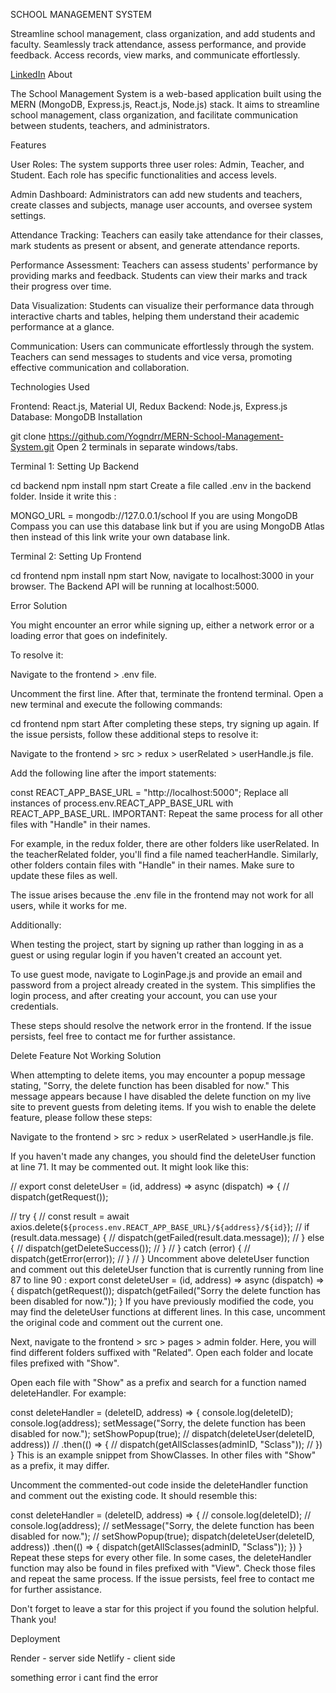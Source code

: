 SCHOOL MANAGEMENT SYSTEM

Streamline school management, class organization, and add students and faculty.
Seamlessly track attendance, assess performance, and provide feedback.
Access records, view marks, and communicate effortlessly.


[LinkedIn](https://www.linkedin.com/in/Saykot-biswas-shawon)
About

The School Management System is a web-based application built using the MERN (MongoDB, Express.js, React.js, Node.js) stack. It aims to streamline school management, class organization, and facilitate communication between students, teachers, and administrators.

Features

User Roles: The system supports three user roles: Admin, Teacher, and Student. Each role has specific functionalities and access levels.

Admin Dashboard: Administrators can add new students and teachers, create classes and subjects, manage user accounts, and oversee system settings.

Attendance Tracking: Teachers can easily take attendance for their classes, mark students as present or absent, and generate attendance reports.

Performance Assessment: Teachers can assess students' performance by providing marks and feedback. Students can view their marks and track their progress over time.

Data Visualization: Students can visualize their performance data through interactive charts and tables, helping them understand their academic performance at a glance.

Communication: Users can communicate effortlessly through the system. Teachers can send messages to students and vice versa, promoting effective communication and collaboration.

Technologies Used

Frontend: React.js, Material UI, Redux
Backend: Node.js, Express.js
Database: MongoDB
Installation

git clone https://github.com/Yogndrr/MERN-School-Management-System.git
Open 2 terminals in separate windows/tabs.

Terminal 1: Setting Up Backend

cd backend
npm install
npm start
Create a file called .env in the backend folder. Inside it write this :

MONGO_URL = mongodb://127.0.0.1/school
If you are using MongoDB Compass you can use this database link but if you are using MongoDB Atlas then instead of this link write your own database link.

Terminal 2: Setting Up Frontend

cd frontend
npm install
npm start
Now, navigate to localhost:3000 in your browser. The Backend API will be running at localhost:5000.

Error Solution

You might encounter an error while signing up, either a network error or a loading error that goes on indefinitely.

To resolve it:

Navigate to the frontend > .env file.

Uncomment the first line. After that, terminate the frontend terminal. Open a new terminal and execute the following commands:

cd frontend
npm start
After completing these steps, try signing up again. If the issue persists, follow these additional steps to resolve it:

Navigate to the frontend > src > redux > userRelated > userHandle.js file.

Add the following line after the import statements:

const REACT_APP_BASE_URL = "http://localhost:5000";
Replace all instances of process.env.REACT_APP_BASE_URL with REACT_APP_BASE_URL.
IMPORTANT: Repeat the same process for all other files with "Handle" in their names.

For example, in the redux folder, there are other folders like userRelated. In the teacherRelated folder, you'll find a file named teacherHandle. Similarly, other folders contain files with "Handle" in their names. Make sure to update these files as well.

The issue arises because the .env file in the frontend may not work for all users, while it works for me.

Additionally:

When testing the project, start by signing up rather than logging in as a guest or using regular login if you haven't created an account yet.

To use guest mode, navigate to LoginPage.js and provide an email and password from a project already created in the system. This simplifies the login process, and after creating your account, you can use your credentials.

These steps should resolve the network error in the frontend. If the issue persists, feel free to contact me for further assistance.

Delete Feature Not Working Solution

When attempting to delete items, you may encounter a popup message stating, "Sorry, the delete function has been disabled for now." This message appears because I have disabled the delete function on my live site to prevent guests from deleting items. If you wish to enable the delete feature, please follow these steps:

Navigate to the frontend > src > redux > userRelated > userHandle.js file.

If you haven't made any changes, you should find the deleteUser function at line 71. It may be commented out. It might look like this:

// export const deleteUser = (id, address) => async (dispatch) => {
//     dispatch(getRequest());

//     try {
//         const result = await axios.delete(`${process.env.REACT_APP_BASE_URL}/${address}/${id}`);
//         if (result.data.message) {
//             dispatch(getFailed(result.data.message));
//         } else {
//             dispatch(getDeleteSuccess());
//         }
//     } catch (error) {
//         dispatch(getError(error));
//     }
// }
Uncomment above deleteUser function and comment out this deleteUser function that is currently running from line 87 to line 90 :
export const deleteUser = (id, address) => async (dispatch) => {
    dispatch(getRequest());
    dispatch(getFailed("Sorry the delete function has been disabled for now."));
}
If you have previously modified the code, you may find the deleteUser functions at different lines. In this case, uncomment the original code and comment out the current one.

Next, navigate to the frontend > src > pages > admin folder. Here, you will find different folders suffixed with "Related". Open each folder and locate files prefixed with "Show".

Open each file with "Show" as a prefix and search for a function named deleteHandler. For example:

const deleteHandler = (deleteID, address) => {
  console.log(deleteID);
  console.log(address);
  setMessage("Sorry, the delete function has been disabled for now.");
  setShowPopup(true);
  // dispatch(deleteUser(deleteID, address))
  //   .then(() => {
  //     dispatch(getAllSclasses(adminID, "Sclass"));
  //   })
}
This is an example snippet from ShowClasses. In other files with "Show" as a prefix, it may differ.

Uncomment the commented-out code inside the deleteHandler function and comment out the existing code. It should resemble this:

const deleteHandler = (deleteID, address) => {
  // console.log(deleteID);
  // console.log(address);
  // setMessage("Sorry, the delete function has been disabled for now.");
  // setShowPopup(true);
  dispatch(deleteUser(deleteID, address))
    .then(() => {
      dispatch(getAllSclasses(adminID, "Sclass"));
    })
}
Repeat these steps for every other file. In some cases, the deleteHandler function may also be found in files prefixed with "View". Check those files and repeat the same process.
If the issue persists, feel free to contact me for further assistance.

Don't forget to leave a star for this project if you found the solution helpful. Thank you!

Deployment

Render - server side
Netlify - client side


something error
i cant find the error